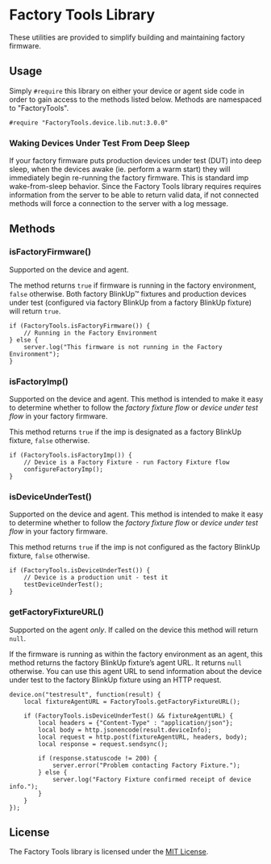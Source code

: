 # Factory Tools Library

These utilities are provided to simplify building and maintaining factory firmware.

## Usage

Simply `#require` this library on either your device or agent side code in order to gain access to the methods listed below. Methods are namespaced to "FactoryTools".

```Squirrel
#require "FactoryTools.device.lib.nut:3.0.0"
```

### Waking Devices Under Test From Deep Sleep

If your factory firmware puts production devices under test (DUT) into deep sleep, when the devices awake (ie. perform a warm start) they will immediately begin re-running the factory firmware. This is standard imp wake-from-sleep behavior. Since the Factory Tools library requires requires information from the server to be able to return valid data, if not connected methods will force a connection to the server with a log message.

## Methods

### isFactoryFirmware()

Supported on the device and agent.

The method returns `true` if firmware is running in the factory environment, `false` otherwise. Both factory BlinkUp&trade; fixtures and production devices under test (configured via factory BlinkUp from a factory BlinkUp fixture) will return `true`.

```Squirrel
if (FactoryTools.isFactoryFirmware()) {
    // Running in the Factory Environment
} else {
    server.log("This firmware is not running in the Factory Environment");
}
```

### isFactoryImp()

Supported on the device and agent. This method is intended to make it easy to determine whether to follow the *factory fixture flow* or *device under test flow* in your factory firmware.

This method returns `true` if the imp is designated as a factory BlinkUp fixture, `false` otherwise.

```squirrel
if (FactoryTools.isFactoryImp()) {
    // Device is a Factory Fixture - run Factory Fixture flow
    configureFactoryImp();
}
```

### isDeviceUnderTest()

Supported on the device and agent. This method is intended to make it easy to determine whether to follow the *factory fixture flow* or *device under test flow* in your factory firmware.

This method returns `true` if the imp is not configured as the factory BlinkUp fixture, `false` otherwise.

```squirrel
if (FactoryTools.isDeviceUnderTest()) {
    // Device is a production unit - test it
    testDeviceUnderTest();
}
```

### getFactoryFixtureURL()

Supported on the agent *only*. If called on the device this method will return `null`.

If the firmware is running as within the factory environment as an agent, this method returns the factory BlinkUp fixture’s agent URL. It returns `null` otherwise. You can use this agent URL to send information about the device under test to the factory BlinkUp fixture using an HTTP request.

```Squirrel
device.on("testresult", function(result) {
    local fixtureAgentURL = FactoryTools.getFactoryFixtureURL();

    if (FactoryTools.isDeviceUnderTest() && fixtureAgentURL) {
        local headers = {"Content-Type" : "application/json"};
        local body = http.jsonencode(result.deviceInfo);
        local request = http.post(fixtureAgentURL, headers, body);
        local response = request.sendsync();

        if (response.statuscode != 200) {
            server.error("Problem contacting Factory Fixture.");
        } else {
            server.log("Factory Fixture confirmed receipt of device info.");
        }
    }
});
```

## License

The Factory Tools library is licensed under the [MIT License](./LICENSE).

